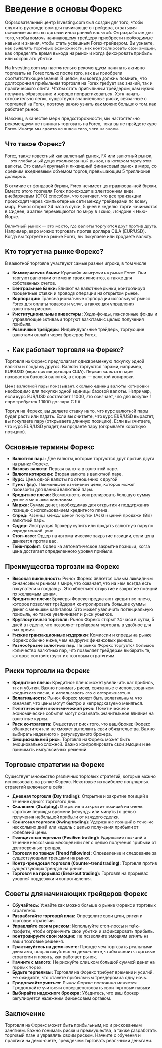 # Введение в основы Форекс

Образовательный центр Investing.com был создан для того, чтобы служить руководством для начинающего трейдера, охватывая основные аспекты торговли иностранной валютой. Он разработан для того, чтобы помочь начинающему трейдеру приобрести необходимые навыки и знания, чтобы стать успешным Forex-трейдером. Вы узнаете, как выявлять торговые возможности, как контролировать свои эмоции, как определять время выхода на рынок и когда фиксировать прибыль или сокращать убытки.

На Investing.com мы настоятельно рекомендуем начинать активно торговать на Forex только после того, как вы приобрели соответствующие знания. В целом, вы всегда должны помнить, что долгосрочная прибыльная торговля на Forex требует как знаний, так и практического опыта. Чтобы стать прибыльным трейдером, вам нужно получить образование и хорошо попрактиковаться. Хотя начать относительно легко, существуют значительные риски, связанные с торговлей на Forex, поэтому важно узнать как можно больше о том, как работает рынок.

Наконец, в качестве меры предосторожности, мы настоятельно рекомендуем не начинать торговать на Forex, пока вы не пройдете курс Forex. Иногда мы просто не знаем того, чего не знаем.
## Что такое Форекс?

Forex, также известный как валютный рынок, FX или валютный рынок, — это глобальный децентрализованный рынок, на котором торгуются валюты. Это самый крупный и ликвидный финансовый рынок в мире, со средним ежедневным объемом торгов, превышающим 5 триллионов долларов.

В отличие от фондовой биржи, Forex не имеет централизованной биржи. Вместо этого торговля Forex происходит в электронном виде, внебиржевым (OTC) способом, что означает, что все транзакции происходят через компьютерные сети между трейдерами по всему миру. Рынок открыт 24 часа в сутки, 5 дней в неделю, торги начинаются в Сиднее, а затем перемещаются по миру в Токио, Лондоне и Нью-Йорке.

Валютный рынок — это место, где валюты торгуются друг против друга. Например, евро можно торговать против доллара США (EUR/USD). Когда вы торгуете на рынке Forex, вы покупаете или продаете валюту.

## Кто торгует на рынке Форекс?

В валютной торговле участвуют самые разные игроки, в том числе:

*   **Коммерческие банки:** Крупнейшие игроки на рынке Forex. Они торгуют валютами от имени своих клиентов, а также для собственных счетов.
*   **Центральные банки:** Влияют на валютные рынки, контролируя процентные ставки и проводя операции на открытом рынке.
*   **Корпорации:** Транснациональные корпорации используют рынок Forex для оплаты товаров и услуг, а также для управления валютным риском.
*   **Институциональные инвесторы:** Хедж-фонды, пенсионные фонды и управляющие активами торгуют валютами с целью получения прибыли.
*   **Розничные трейдеры:** Индивидуальные трейдеры, торгующие валютами онлайн через брокеров Forex.
*   ## Как работает торговля на Форекс?

Торговля на Форекс предполагает одновременную покупку одной валюты и продажу другой. Валюты торгуются парами, например, EUR/USD (евро против доллара США). Первая валюта в паре называется базовой валютой, а вторая — валютой котировки.

Цена валютной пары показывает, сколько единиц валюты котировки необходимо для покупки одной единицы базовой валюты. Например, если курс EUR/USD составляет 1.1000, это означает, что для покупки 1 евро требуется 1.1000 доллара США.

Торгуя на Форекс, вы делаете ставку на то, что курс валютной пары будет расти или падать. Если вы считаете, что курс EUR/USD вырастет, вы покупаете пару (открываете длинную позицию). Если вы считаете, что курс EUR/USD упадет, вы продаете пару (открываете короткую позицию).

## Основные термины Форекс

*   **Валютная пара:** Две валюты, которые торгуются друг против друга на рынке Форекс.
*   **Базовая валюта:** Первая валюта в валютной паре.
*   **Валюта котировки:** Вторая валюта в валютной паре.
*   **Курс:** Цена одной валюты по отношению к другой.
*   **Пункт (pip):** Наименьшее изменение цены, которое может произойти для данной валютной пары.
*   **Кредитное плечо:** Возможность контролировать большую сумму денег с меньшим капиталом.
*   **Маржа:** Сумма денег, необходимая для открытия и поддержания позиции с использованием кредитного плеча.
*   **Спред:** Разница между ценой покупки (Ask) и ценой продажи (Bid) валютной пары.
*   **Ордер:** Инструкция брокеру купить или продать валютную пару по определенной цене.
*   **Стоп-лосс:** Ордер на автоматическое закрытие позиции, если цена движется против вас.
*   **Тейк-профит:** Ордер на автоматическое закрытие позиции, когда цена достигает определенного уровня прибыли.
  ## Преимущества торговли на Форекс

*   **Высокая ликвидность:** Рынок Форекс является самым ликвидным финансовым рынком в мире, что означает, что на нем всегда есть покупатели и продавцы. Это облегчает открытие и закрытие позиций по желаемым ценам.
*   **Кредитное плечо:** Брокеры Форекс предлагают кредитное плечо, которое позволяет трейдерам контролировать большие суммы денег с меньшим капиталом. Это может увеличить потенциальную прибыль, но также увеличивает и риск убытков.
*   **Круглосуточная торговля:** Рынок Форекс открыт 24 часа в сутки, 5 дней в неделю, что позволяет трейдерам торговать в удобное для них время.
*   **Низкие транзакционные издержки:** Комиссии и спреды на рынке Форекс обычно ниже, чем на других финансовых рынках.
*   **Разнообразие валютных пар:** На рынке Форекс торгуется большое количество валютных пар, что позволяет трейдерам выбирать те, которые соответствуют их торговым стратегиям.

## Риски торговли на Форекс

*   **Кредитное плечо:** Кредитное плечо может увеличить как прибыль, так и убытки. Важно понимать риски, связанные с использованием кредитного плеча, и использовать его с осторожностью.
*   **Волатильность:** Рынок Форекс может быть волатильным, что означает, что цены могут быстро и непредсказуемо меняться.
*   **Политический и экономический риск:** Политические и экономические события могут оказывать значительное влияние на валютные курсы.
*   **Риск контрагента:** Существует риск того, что ваш брокер Форекс обанкротится или не сможет выполнить свои обязательства. Важно выбирать надежного и регулируемого брокера.
*   **Эмоциональный риск:** Торговля на Форекс может быть эмоционально сложной. Важно контролировать свои эмоции и не принимать импульсивных решений.

## Торговые стратегии на Форекс

Существует множество различных торговых стратегий, которые можно использовать на рынке Форекс. Некоторые из наиболее популярных стратегий включают в себя:

*   **Дневная торговля (Day trading):** Открытие и закрытие позиций в течение одного торгового дня.
*   **Скальпинг (Scalping):** Открытие и закрытие позиций на очень короткие периоды времени (секунды или минуты) с целью получения небольшой прибыли от каждого сделки.
*   **Свинговая торговля (Swing trading):** Удержание позиций в течение нескольких дней или недель с целью получения прибыли от колебаний цены.
*   **Позиционная торговля (Position trading):** Удержание позиций в течение нескольких месяцев или лет с целью получения прибыли от долгосрочных трендов.
*   **Торговля по тренду (Trend following):** Определение и следование за существующими трендами на рынке.
*   **Контр-трендовая торговля (Counter-trend trading):** Торговля против существующих трендов на рынке.
*   **Торговля на прорывах (Breakout trading):** Торговля на прорывах уровней поддержки и сопротивления.
## Советы для начинающих трейдеров Форекс
*   **Обучайтесь:** Узнайте как можно больше о рынке Форекс и торговых стратегиях.
*   **Разработайте торговый план:** Определите свои цели, риски и торговые стратегии.
*   **Управляйте своим риском:** Используйте стоп-лоссы и тейк-профиты, чтобы ограничить свои убытки и зафиксировать прибыль.
*   **Контролируйте свои эмоции:** Не позволяйте эмоциям влиять на ваши торговые решения.
*   **Практикуйтесь на демо-счете:** Прежде чем торговать реальными деньгами, попрактикуйтесь на демо-счете, чтобы освоить торговые стратегии и понять, как работает рынок.
*   **Начните с малого:** Не рискуйте слишком большой суммой денег на первых порах.
*   **Будьте терпеливы:** Торговля на Форекс требует времени и усилий. Не ожидайте, что станете прибыльным трейдером за одну ночь.
*   **Продолжайте учиться:** Рынок Форекс постоянно меняется. Продолжайте учиться и совершенствовать свои торговые навыки.
*   **Выбирайте надежного брокера:** Убедитесь, что ваш брокер регулируется надежным финансовым органом.

## Заключение
Торговля на Форекс может быть прибыльным, но и рискованным занятием. Важно понимать риски и преимущества, а также разработать торговый план и управлять своим риском. Начните с обучения и практики на демо-счете, прежде чем торговать реальными деньгами.
